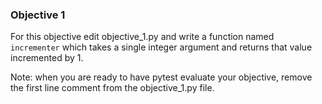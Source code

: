 ### Objective 1

For this objective edit objective_1.py and write a function named `incrementer` which takes a single integer argument and returns that value incremented by 1.

Note: when you are ready to have pytest evaluate your objective, remove the first line comment from the objective_1.py file.


